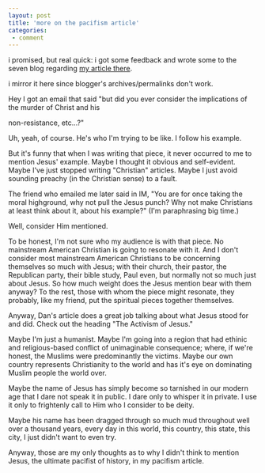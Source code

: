 ```yaml
---
layout: post
title: 'more on the pacifism article'
categories:
 - comment
---
```


i promised, but real quick: i got some feedback and wrote some to the seven blog regarding <a href="http://www.sevenmagazine.org/index.php?archive=022003_07">my article there</a>.



i mirror it here since blogger's archives/permalinks don't work.

Hey I got an email that said "but did you ever consider the implications of the murder of Christ and his

non-resistance, etc...?"



Uh, yeah, of course. He's who I'm trying to be like. I follow his example.





But it's funny that when I was writing that piece, it never occurred to me to mention Jesus' example. Maybe I thought it obvious and self-evident. Maybe I've just stopped writing "Christian" articles. Maybe I just avoid sounding preachy (in the Christian sense) to a fault.





The friend who emailed me later said in IM, "You are for once taking the moral highground, why not pull the Jesus punch? Why not make Christians at least think about it, about his example?" (I'm paraphrasing big time.)





Well, consider Him mentioned.





To be honest, I'm not sure who my audience is with that piece. No mainstream American Christian is going to resonate with it. And I don't consider most mainstream American Christians to be concerning themselves so much with Jesus; with their church, their pastor, the Republican party, their bible study, Paul even, but normally not so much just about Jesus. So how much weight does the Jesus mention bear with them anyway? To the rest, those with whom the piece might resonate, they probably, like my friend, put the spiritual pieces together themselves.





Anyway, Dan's article does a great job talking about what Jesus stood for and did. Check out the heading "The Activism of Jesus."





Maybe I'm just a humanist. Maybe I'm going into a region that had ethinic and religious-based conflict of unimaginable consequence; where, if we're honest, the Muslims were predominantly the victims. Maybe our own country represents Christianity to the world and has it's eye on dominating Muslim people the world over.





Maybe the name of Jesus has simply become so tarnished in our modern age that I dare not speak it in public. I dare only to whisper it in private. I use it only to frightenly call to Him who I consider to be deity.





Maybe his name has been dragged through so much mud throughout well over a thousand years, every day in this world, this country, this state, this city, I just didn't want to even try.





Anyway, those are my only thoughts as to why I didn't think to mention Jesus, the ultimate pacifist of history, in my pacifism article.

